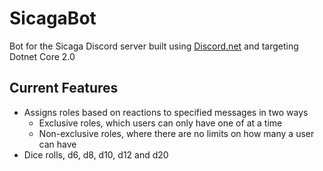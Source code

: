# SicagaBot
Bot for the Sicaga Discord server built using [Discord.net](https://github.com/RoboLeader/SicagaBot/tree/EmoteReactions) and targeting Dotnet Core 2.0

## Current Features
- Assigns roles based on reactions to specified messages in two ways
  - Exclusive roles, which users can only have one of at a time
  - Non-exclusive roles, where there are no limits on how many a user can have
- Dice rolls, d6, d8, d10, d12 and d20

